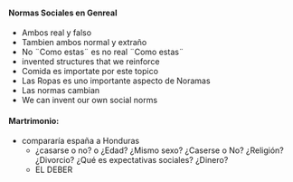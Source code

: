 #### Normas Sociales en Genreal
 - Ambos real y falso
 - Tambien ambos normal y extraño
 - No ¨Como estas¨ es no real ¨Como estas¨
 - invented structures that we reinforce
 - Comida es importate por este topico
 - Las Ropas es uno importante aspecto de Noramas
 - Las normas cambian
 - We can invent our own social norms
#### Martrimonio:
 - compararía españa a Honduras
	 - ¿casarse o no? o ¿Edad? ¿Mismo sexo? ¿Caserse o No? ¿Religión? ¿Divorcio? ¿Qué es expectativas sociales? ¿Dinero?
	 - EL DEBER
	
<!--stackedit_data:
eyJoaXN0b3J5IjpbMTQ2MjE1ODgzMiwtMjE1MzEwMDEyLC0zOT
k5MTYyMTUsNzEwNDQzMjgzLDE3ODYxNTY0OTAsLTYwNjc2OTY3
NywtMTc2MzE4MDc4MiwyMDM3NTI4MDUxLC0xNDc2NjE3MDAzLC
0zNTYyMDI1MDAsMTQ2NTA4MTg0N119
-->